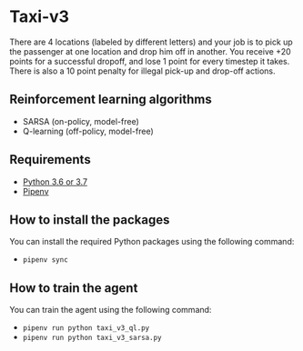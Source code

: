 # Taxi-v3
There are 4 locations (labeled by different letters) and your job is to pick up the passenger at one location and drop him off in another. You receive +20 points for a successful dropoff, and lose 1 point for every timestep it takes. There is also a 10 point penalty for illegal pick-up and drop-off actions.

## Reinforcement learning algorithms
- SARSA (on-policy, model-free)
- Q-learning (off-policy, model-free)

## Requirements
- [Python 3.6 or 3.7](https://www.python.org/downloads/release/python-360/)
- [Pipenv](https://pypi.org/project/pipenv/)

## How to install the packages
You can install the required Python packages using the following command:
- `pipenv sync`

## How to train the agent
You can train the agent using the following command:
- `pipenv run python taxi_v3_ql.py`
- `pipenv run python taxi_v3_sarsa.py`
